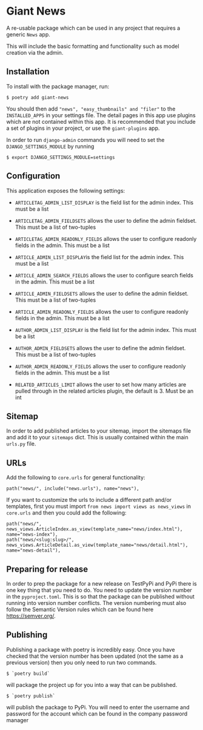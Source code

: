 # Giant News

A re-usable package which can be used in any project that requires a generic `News` app. 

This will include the basic formatting and functionality such as model creation via the admin.

## Installation

To install with the package manager, run:

    $ poetry add giant-news

You should then add `"news", "easy_thumbnails" and "filer"` to the `INSTALLED_APPS` in your settings file. 
The detail pages in this app use plugins which are not contained within this app. It is recommended that you include a set of plugins in your project, or use the `giant-plugins` app.

In order to run `django-admin` commands you will need to set the `DJANGO_SETTINGS_MODULE` by running

    $ export DJANGO_SETTINGS_MODULE=settings

## Configuration

This application exposes the following settings:

- `ARTICLETAG_ADMIN_LIST_DISPLAY` is the field list for the admin index. This must be a list
- `ARTICLETAG_ADMIN_FIELDSETS` allows the user to define the admin fieldset. This must be a list of two-tuples
- `ARTICLETAG_ADMIN_READONLY_FIELDS` allows the user to configure readonly fields in the admin. This must be a list

- `ARTICLE_ADMIN_LIST_DISPLAY`is the field list for the admin index. This must be a list
- `ARTICLE_ADMIN_SEARCH_FIELDS` allows the user to configure search fields in the admin. This must be a list
- `ARTICLE_ADMIN_FIELDSETS` allows the user to define the admin fieldset. This must be a list of two-tuples
- `ARTICLE_ADMIN_READONLY_FIELDS` allows the user to configure readonly fields in the admin. This must be a list

- `AUTHOR_ADMIN_LIST_DISPLAY`  is the field list for the admin index. This must be a list
- `AUTHOR_ADMIN_FIELDSETS` allows the user to define the admin fieldset. This must be a list of two-tuples
- `AUTHOR_ADMIN_READONLY_FIELDS` allows the user to configure readonly fields in the admin. This must be a list

- `RELATED_ARTICLES_LIMIT` allows the user to set how many articles are pulled through in the related articles plugin, the default is 3. Must be an int

## Sitemap
In order to add published articles to your sitemap, import the sitemaps file and add it to your `sitemaps` dict. This is usually contained within the main `urls.py` file.

## URLs

Add the following to `core.urls` for general functionality:

    path("news/", include("news.urls"), name="news"),

If you want to customize the urls to include a different path and/or templates, first you must import `from news import views as news_views` in `core.urls` and then you could add the following:

    path("news/", news_views.ArticleIndex.as_view(template_name="news/index.html"), name="news-index"),
    path("news/<slug:slug>/", news_views.ArticleDetail.as_view(template_name="news/detail.html"), name="news-detail"),
 
 ## Preparing for release
 
 In order to prep the package for a new release on TestPyPi and PyPi there is one key thing that you need to do. You need to update the version number in the `pyproject.toml`.
 This is so that the package can be published without running into version number conflicts. The version numbering must also follow the Semantic Version rules which can be found here https://semver.org/.
 
 ## Publishing
 
 Publishing a package with poetry is incredibly easy. Once you have checked that the version number has been updated (not the same as a previous version) then you only need to run two commands.
 
    $ `poetry build` 

will package the project up for you into a way that can be published.
 
    $ `poetry publish`

will publish the package to PyPi. You will need to enter the username and password for the account which can be found in the company password manager
